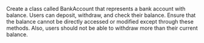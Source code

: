 Create a class called BankAccount that represents a bank account with balance. Users can deposit, withdraw, and check their balance. Ensure that the balance cannot be directly accessed or modified except through these methods. Also, users should not be able to withdraw more than their current balance.